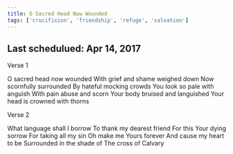 ```yaml
---
title: O Sacred Head Now Wounded
tags: ['crucifixion', 'friendship', 'refuge', 'salvation']
---
```


## Last schedulued: Apr 14, 2017          

Verse 1

O sacred head now wounded
With grief and shame weighed down
Now scornfully surrounded
By hateful mocking crowds
You look so pale with anguish
With pain abuse and scorn
Your body bruised and languished
Your head is crowned with thorns

Verse 2

What language shall I borrow
To thank my dearest friend
For this Your dying sorrow
For taking all my sin
Oh make me Yours forever
And cause my heart to be
Surrounded in the shade of
The cross of Calvary
